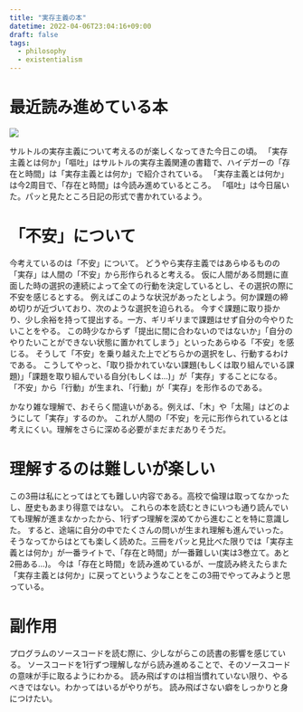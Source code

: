 ```yaml
---
title: "実存主義の本"
datetime: 2022-04-06T23:04:16+09:00
draft: false
tags: 
  - philosophy
  - existentialism
---
```


# 最近読み進めている本

![](/img/existentialism_books.jpg)

サルトルの実存主義について考えるのが楽しくなってきた今日この頃。
「実存主義とは何か」「嘔吐」はサルトルの実存主義関連の書籍で、ハイデガーの「存在と時間」は「実存主義とは何か」で紹介されている。
「実存主義とは何か」は今2周目で、「存在と時間」は今読み進めているところ。
「嘔吐」は今日届いた。パッと見たところ日記の形式で書かれているよう。

# 「不安」について

今考えているのは「不安」について。
どうやら実存主義ではあらゆるものの「実存」は人間の「不安」から形作られると考える。
仮に人間がある問題に直面した時の選択の連続によって全ての行動を決定しているとし、その選択の際に不安を感じるとする。
例えばこのような状況があったとしよう。何か課題の締め切りが近づいており、次のような選択を迫られる。
今すぐ課題に取り掛かり、少し余裕を持って提出する。一方、ギリギリまで課題はせず自分の今やりたいことをやる。
この時少なからず「提出に間に合わないのではないか」「自分のやりたいことができない状態に置かれてしまう」といったあらゆる「不安」を感じる。
そうして「不安」を乗り越えた上でどちらかの選択をし、行動するわけである。
こうしてやっと、「取り掛かれていない課題(もしくは取り組んでいる課題)」「課題を取り組んでいる自分(もしくは...)」が「実存」することになる。
「不安」から「行動」が生まれ、「行動」が「実存」を形作るのである。

かなり雑な理解で、おそらく間違いがある。例えば、「木」や「太陽」はどのようにして「実存」するのか。
これが人間の「不安」を元に形作られているとは考えにくい。理解をさらに深める必要がまだまだありそうだ。

# 理解するのは難しいが楽しい

この3冊は私にとってはとても難しい内容である。高校で倫理は取ってなかったし、歴史もあまり得意ではない。
これらの本を読むときにいつも通り読んでいても理解が進まなかったから、1行ずつ理解を深めてから進むことを特に意識した。
すると、途端に自分の中でたくさんの問いが生まれ理解も進んでいった。
そうなってからはとても楽しく読めた。三冊をパッと見比べた限りでは「実存主義とは何か」が一番ライトで、「存在と時間」が一番難しい(実は3巻立て。あと2冊ある...)。
今は「存在と時間」を読み進めているが、一度読み終えたらまた「実存主義とは何か」に戻ってというようなことをこの3冊でやってみようと思っている。

# 副作用

プログラムのソースコードを読む際に、少しながらこの読書の影響を感じている。
ソースコードを1行ずつ理解しながら読み進めることで、そのソースコードの意味が手に取るようにわかる。
読み飛ばすのは相当慣れていない限り、やるべきではない。わかってはいるがやりがち。
読み飛ばさない癖をしっかりと身につけたい。
